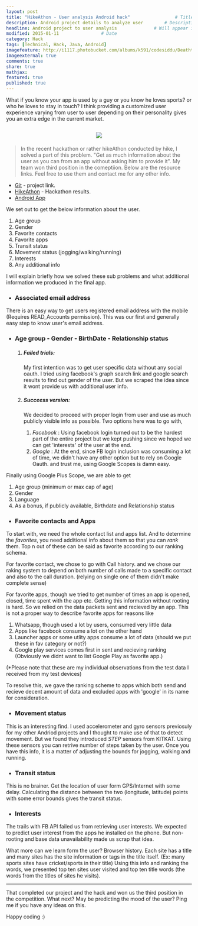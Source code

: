 ```yaml
---
layout: post
title: "HikeAthon - User analysis Android hack"					# Title of the post
description: Android project details to analyze user		# Description of the post, used for Facebook Opengraph & Twitter
headline: Android project to user analysis				# Will appear in bold letters on top of the post
modified: 2015-01-11				# Date
category: Hack
tags: [Technical, Hack, Java, Android]
imagefeature: http://i1117.photobucket.com/albums/k591/codesiddu/DeathtoStock_Wired7_zpsee5250d2.jpg
imageexternal: true
comments: true
share: true
mathjax:
featured: true
published: true
---
```


What if you know your app is used by a guy or you know he loves sports? or who he loves to stay in touch? I think providing a customized user experience varying from user to user depending on their personality gives you an extra edge in the current market.

<div class="row">
	<div class="large-4 small-4 medium-4 column">
		 <p></p>
	</div>
	<div class="large-4 small-4 medium-4 column end" style="margin-bottom:20px;text-align:center"><img style="float:center;" src="{{site.url}}/images/hikeAthon.png"/></div>

</div>

> In the recent hackathon or rather hikeAthon conducted by hike, I solved a part of this problem. "Get as much information about the user as you can from an app without asking him to provide it". My team won <span id="tag">third position </span> in the comeptiion. Below are the resource links. Feel free to use them and contact me for any other info.

* <a href="https://github.com/siddug/android-user-info">Git</a> - project link.
* <a href="http://hikeathon.hackerrank.com/">HikeAthon</a> - Hackathon results.
* <a href="{{site.url}}/files/user_info.apk">Android App</a>

We set out to get the below information about the user.

1. Age group
2. Gender
3. Favorite contacts
4. Favorite apps
5. Transit status
6. Movement status (jogging/walking/running)
7. Interests
8. Any additional info

I will explain briefly how we solved these sub problems and what additional information we produced in the final app. 

* ### Associated email address

There is an easy way to get users registered email address with the mobile (Requires READ_Accounts permission). This was our first and generally easy step to know user's email address.

* ### Age group - Gender - BirthDate - Relationship status

	1. ##### Failed trials: 
		My first intention was to get user specific data without any social oauth. I tried using facebook's graph search link and google search results to find out gender of the user. But we scraped the idea since it wont provide us with additional user info.

	2. ##### Succeess version:
		We decided to proceed with proper login from user and use as much publicly visible info as possible. Two options here was to go with,

		1. *Facebook* : Using facebook login turned out to be the hardest part of the entire project but we kept pushing since we hoped we can get 'interests' of the user at the end.
		2. *Google* : At the end, since FB login inclusion was consuming a lot of time, we didn't have any other option but to rely on Google Oauth. and trust me, using Google Scopes is damn easy.
		 
Finally using Google Plus Scope, we are able to get 

1. Age group (minimum or max cap of age)
2. Gender
3. Language
4. As a bonus, if publicly available, Birthdate and Relationship status

* ### Favorite contacts and Apps

To start with, we need the whole contact list and apps list. And to determine the *favorites*, you need additional info about them so that you can *rank* them. Top n out of these can be said as favorite according to our ranking schema.

For favorite contact, we chose to go with Call history. and we chose our raking system to depend on both number of calls made to a specific contact and also to the call duration. (relying on single one of them didn't make complete sense)

For favorite apps, though we tried to get number of times an app is opened, closed, time spent with the app etc. Getting this information without rooting is hard. So we relied on the data packets sent and recieved by an app. This is not a proper way to describe favorite apps for reasons like

1. Whatsapp, though used a lot by users, consumed very little data
2. Apps like facebook consume a lot on the other hand
3. Launcher apps or some utlity apps consume a lot of data (should we put these in fav category or not?)
4. Google play services comes first in sent and recieving ranking (Obviously we didnt want to list Google Play as favorite app.)

(*Please note that these are my individual observations from the test data I received from my test devices)

To resolve this, we gave the ranking scheme to apps which both send and recieve decent amount of data and excluded apps with 'google' in its name for consideration.

* ### Movement status

This is an interesting find. I used accelerometer and gyro sensors previosuly for my other Andriod projects and I thought to make use of that to detect movement. But we found they introduced *STEP* sensors from KITKAT. Using these sensors you can retrive number of steps taken by the user. Once you have this info, it is a matter of adjusting the bounds for jogging, walking and running.

* ### Transit status

This is no brainer. Get the location of user form GPS/Internet with some delay. Calculating the distance between the two (longitude, latitude) points with some error bounds gives the transit status.

* ### Interests

The trails with FB API failed us from retrieving user interests. We expected to predict user interest from the apps he installed on the phone. But non-rooting and base data unavailability made us scrap that idea. 

What more can we learn form the user? Browser history. Each site has a title and many sites has the site information or tags in the title itself. (Ex: many sports sites have cricket/sports in their title) Using this info and ranking the words, we presented top ten sites user visited and top ten title words (the words from the titles of sites he visits).

<hr>

That completed our project and the hack and won us the third position in the competition. What next? May be predicting the mood of the user? Ping me if you have any ideas on this.

Happy coding :)


